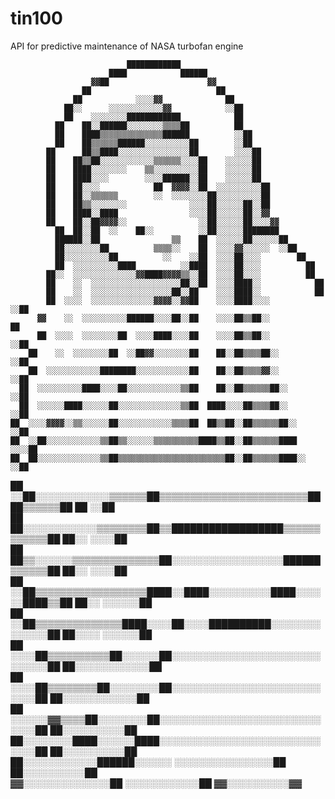 # tin100
API for predictive maintenance of NASA turbofan engine

                              ████████████                                                    
                          ████            ██████                                              
                      ▓▓██                      ▓▓                                            
                    ██                            ██                                          
                  ██            ░░░░▓▓              ██                                        
                ██░░      ░░░░░░░░░░░░▓▓            ░░██                                      
                ██    ░░░░░░░░████████████            ██                                      
              ██    ██░░██████░░░░░░░░▒▒▒▒██          ██                                      
              ██    ████▒▒▒▒▒▒▒▒▒▒▒▒▒▒██████          ░░██                                    
              ██    ██▒▒▒▒▒▒██████░░░░░░░░░░██        ░░██                                    
            ██      ██▒▒████░░░░░░░░░░░░░░░░██        ░░░░██                                  
            ██    ██▒▒██░░░░░░░░░░░░▒▒▒▒▒▒░░░░██    ░░░░░░██                                  
            ██    ████░░░░░░░░    ▒▒░░░░░░░░░░██    ░░░░░░██                                  
            ██    ████░░░░        ░░░░██████░░██    ░░░░░░██                                  
            ██    ██░░░░            ██  ▓▓▓▓░░██  ░░░░░░░░░░██                                
            ██    ██░░▒▒▒▒▒▒        ░░  ░░░░░░░░██░░░░░░░░░░██                                
            ██    ██▒▒░░░░░░░░              ░░░░██░░░░░░██░░██                                
            ██    ████░░████                ░░░░██░░░░░░██░░▓▓                                
            ██    ██░░██▓▓▓▓░░                ░░██░░░░░░██░░░░▓▓                              
              ██  ██░░██  ░░    ██░░          ░░██░░░░░░████████                              
              ██████░░██                ▒▒    ██  ░░░░░░██░░░░░░██                            
              ██░░░░░░░░██          ▒▒▒▒░░    ██  ░░░░▓▓░░░░░░  ░░██                          
              ██░░░░░░░░░░██          ░░    ░░██  ░░░░██░░░░        ██                        
              ██  ░░░░░░░░░░████          ░░████  ░░░░██░░░░          ██                      
            ██░░  ░░░░░░░░░░░░░░▓▓████▓▓▓▓▒▒░░██  ░░░░██░░░░          ██                      
            ██    ░░  ░░░░░░░░░░░░░░░░░░░░██░░██  ░░░░████░░            ██                    
            ██    ░░  ░░░░░░░░░░░░░░░░░░██░░██    ░░░░████░░            ██                    
            ██  ░░░░  ░░░░░░░░░░░░░░▓▓▓▓░░▓▓██    ░░░░████░░░░          ░░██                  
          ▓▓    ░░  ░░░░░░░░░░██████░░░░██░░██    ░░░░██▒▒██░░            ██                  
          ██  ░░░░  ░░░░░░░░██  ░░░░████░░░░██    ░░░░██▒▒██░░            ░░██                
        ██    ░░  ░░░░░░░░██  ░░██▓▓░░░░░░░░██    ██░░██▒▒▒▒██░░          ░░██                
        ██  ░░░░░░░░░░░░████████░░░░░░░░░░░░██    ██░░██▒▒▒▒▓▓░░            ░░██              
      ██  ░░░░░░░░░░████░░░░██░░░░░░░░░░░░▒▒██    ██░░██▒▒▒▒▒▒██░░          ░░██              
      ██  ░░░░░░████░░░░░░██░░░░░░░░░░░░░░▒▒██  ████░░░░██▒▒▒▒██░░            ░░██            
    ██  ░░░░▓▓▓▓░░▒▒░░░░░░██░░░░░░░░░░░░▒▒▒▒██  ██▒▒██░░██▒▒▒▒▒▒██░░          ░░██            
    ██  ░░██░░░░░░░░░░░░▒▒██▒▒░░░░░░▒▒▒▒▒▒▒▒▒▒████▒▒██░░██▒▒▒▒▒▒████          ░░░░██          
    ██  ██░░░░░░░░░░░░░░▒▒██▒▒▒▒▒▒▒▒▒▒▒▒▒▒▒▒▒▒▒▒▒▒▒▒██░░██▒▒▒▒▒▒████░░          ░░██          
  ██  ░░██░░░░░░░░░░░░▒▒▒▒▒▒██▒▒▒▒▒▒▒▒▒▒▒▒▒▒▒▒▒▒▒▒▒▒▒▒████▒▒▒▒▒▒██  ██          ░░██          
  ██  ██░░░░░░░░░░░░▒▒▒▒▒▒▒▒██▒▒██████████████████▒▒▒▒▒▒▒▒▒▒▒▒██    ██░░        ░░░░██        
  ██  ██▒▒░░░░░░▒▒▒▒▒▒▒▒▒▒▒▒▒▒██░░░░░░░░░░░░░░░░░░██████▒▒▒▒▒▒██      ██░░      ░░░░██        
██  ░░██▒▒▒▒▒▒▒▒▒▒▒▒▒▒▒▒▒▒████░░████░░░░░░░░░░████░░░░░░████▒▒██        ██░░    ░░░░░░██      
██  ░░██▒▒▒▒▒▒▒▒▒▒▒▒▒▒████░░░░██░░░░██████████░░░░░░░░░░░░░░██          ██░░░░  ░░░░░░██      
██  ░░░░██▒▒▒▒▒▒▒▒▒▒██░░░░░░██░░░░░░░░░░░░░░░░░░░░░░░░░░░░░░██            ██░░░░░░░░░░░░██    
██  ░░░░██▒▒▒▒▒▒▒▒██░░░░░░░░██░░░░░░░░░░░░░░░░░░░░░░░░░░░░██              ██░░░░░░░░░░░░██    
██  ░░░░░░▓▓▒▒▒▒██░░░░░░░░██░░░░░░░░░░░░░░░░░░░░░░░░░░░░░░██                ██░░░░░░░░░░██    
  ██░░░░░░░░████░░░░░░████░░░░░░░░░░░░░░░░░░░░░░░░░░░░░░██                    ██░░░░░░░░░░██  
  ██░░░░░░░░░░░░██████░░░░░░            ░░░░░░░░░░░░░░░░██                    ██░░░░░░░░░░██  
    ▓▓░░░░░░░░░░░░░░██                      ░░░░░░░░░░░░██                      ▓▓░░░░░░░░░░▓▓
    
    
    
    
